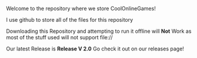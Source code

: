 Welcome to the repository where we store CoolOnlineGames!

I use github to store all of the files for this repository

Downloading this Repository and attempting to run it offline will **Not** Work as most of the stuff used will not support file://

Our latest Release is **Release V 2.0** Go check it out on our releases page!
